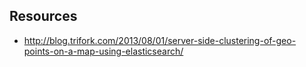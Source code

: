 ## Resources

- http://blog.trifork.com/2013/08/01/server-side-clustering-of-geo-points-on-a-map-using-elasticsearch/